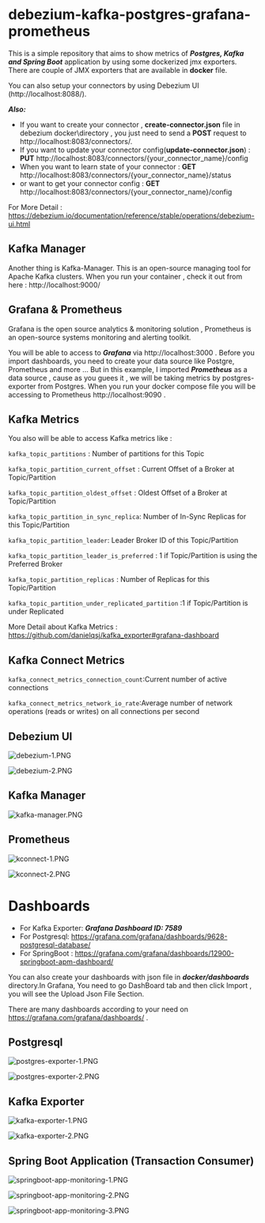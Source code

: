 # debezium-kafka-postgres-grafana-prometheus

This is a simple repository that aims to show metrics of  ***Postgres, Kafka and Spring Boot*** application by using some dockerized  jmx exporters. There are couple of JMX exporters that are available in **docker** file.

You can also setup your connectors by using Debezium UI (http://localhost:8088/). 

**_Also:_** 

* If you want to create your connector , **create-connector.json** file in debezium docker\directory , you just need to send a **POST** request to http://localhost:8083/connectors/.
* If you want to update your connector config(**update-connector.json**) : **PUT**  http://localhost:8083/connectors/{your_connector_name}/config
* When you want to learn state of your connector : **GET** http://localhost:8083/connectors/{your_connector_name}/status
* or want to get  your connector config : **GET** http://localhost:8083/connectors/{your_connector_name}/config

For More Detail  : https://debezium.io/documentation/reference/stable/operations/debezium-ui.html

## Kafka Manager
Another thing is Kafka-Manager.  This is an open-source managing tool for Apache Kafka clusters.
When you run your container , check it out from here : http://localhost:9000/

## Grafana & Prometheus
Grafana is the open source analytics & monitoring solution , Prometheus is an open-source systems monitoring and alerting toolkit.

You will be able to access to ***Grafana*** via http://localhost:3000 . Before you import dashboards, you need to create your data source  like Postgre, Prometheus and more ... But in this example, I imported ***Prometheus*** as a data source , cause as you guees it , we will be taking metrics by postgres-exporter from Postgres. When you run your docker compose file  you will be accessing to Prometheus http://localhost:9090  .

## Kafka Metrics
You also will be able to access Kafka metrics like  :

`kafka_topic_partitions` : Number of partitions for this Topic

`kafka_topic_partition_current_offset` : Current Offset of a Broker at Topic/Partition

`kafka_topic_partition_oldest_offset` : Oldest Offset of a Broker at Topic/Partition

`kafka_topic_partition_in_sync_replica`: Number of In-Sync Replicas for this Topic/Partition

`kafka_topic_partition_leader`: Leader Broker ID of this Topic/Partition

`kafka_topic_partition_leader_is_preferred` : 1 if Topic/Partition is using the Preferred Broker

`kafka_topic_partition_replicas` : Number of Replicas for this Topic/Partition

`kafka_topic_partition_under_replicated_partition` :1 if Topic/Partition is under Replicated

More Detail about Kafka Metrics : https://github.com/danielqsj/kafka_exporter#grafana-dashboard

## Kafka Connect Metrics

`kafka_connect_metrics_connection_count`:Current number of active connections

`kafka_connect_metrics_network_io_rate`:Average number of network operations (reads or writes) on all connections per second

## Debezium UI
![debezium-1.PNG](docker%2Fimages%2Fdebezium-1.PNG)

![debezium-2.PNG](docker%2Fimages%2Fdebezium-2.PNG)

## Kafka Manager
![kafka-manager.PNG](docker%2Fimages%2Fkafka-manager.PNG)

## Prometheus
![kconnect-1.PNG](docker%2Fimages%2Fkconnect-1.PNG)

![kconnect-2.PNG](docker%2Fimages%2Fkconnect-2.PNG)

# Dashboards

* For Kafka Exporter: ***Grafana Dashboard ID: 7589***
* For Postgresql:   https://grafana.com/grafana/dashboards/9628-postgresql-database/
* For SpringBoot : https://grafana.com/grafana/dashboards/12900-springboot-apm-dashboard/

You can also create your dashboards with json file in ***docker/dashboards*** directory.In Grafana, You need to go DashBoard tab and then click Import , you will see the Upload Json File Section.

There are many dashboards according to your need on https://grafana.com/grafana/dashboards/ . 

## Postgresql

![postgres-exporter-1.PNG](docker%2Fimages%2Fpostgres-exporter-1.PNG)

![postgres-exporter-2.PNG](docker%2Fimages%2Fpostgres-exporter-2.PNG)

## Kafka Exporter
![kafka-exporter-1.PNG](docker%2Fimages%2Fkafka-exporter-1.PNG)

![kafka-exporter-2.PNG](docker%2Fimages%2Fkafka-exporter-2.PNG)

## Spring Boot Application (Transaction Consumer)
![springboot-app-monitoring-1.PNG](docker%2Fimages%2Fspringboot-app-monitoring-1.PNG)

![springboot-app-monitoring-2.PNG](docker%2Fimages%2Fspringboot-app-monitoring-2.PNG)

![springboot-app-monitoring-3.PNG](docker%2Fimages%2Fspringboot-app-monitoring-3.PNG)

